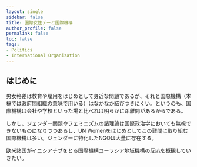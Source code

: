 ```yaml
---
layout: single
sidebar: false
title: 国際女性デーと国際機構
author_profile: false
permalink: false
toc: false
tags:
- Politics
- International Organization
---
```


## はじめに
男女格差は教育や雇用をはじめとして身近な問題であるが、それと国際機構（本稿では政府間組織の意味で用いる）はなかなか結びつきにくい。というのも、国際機構は会社や学校といった場と比べれば明らかに距離間があるからである。

しかし、ジェンダー問題やフェミニズムの諸理論は国際政治学においても無視できないものになりつつあるし、UN Womenをはじめとしてこの難問に取り組む国際機構は多い。ジェンダーに特化したNGOは大量に存在する。

欧米諸国がイニシアチブをとる国際機構ユーラシア地域機構の反応を概観していきたい。


##
